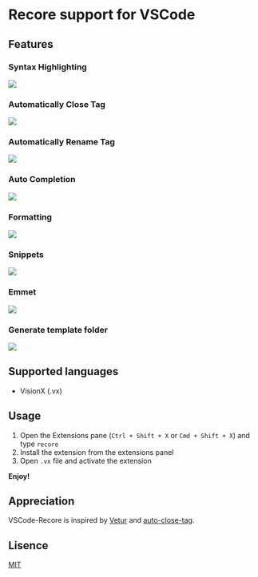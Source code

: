 # Recore support for VSCode

## Features

### Syntax Highlighting

![](https://img.alicdn.com/tfs/TB1XKU_EVOWBuNjy0FiXXXFxVXa-1396-746.png)

### Automatically Close Tag

![](https://img.alicdn.com/tfs/TB1yWZfo3HqK1RjSZFgXXa7JXXa-591-247.gif)

### Automatically Rename Tag

![](https://img.alicdn.com/tfs/TB1HTUBo4jaK1RjSZKzXXXVwXXa-591-244.gif)

### Auto Completion

![](https://img.alicdn.com/tfs/TB15i3boZbpK1RjSZFyXXX_qFXa-469-183.gif)

### Formatting

![](https://img.alicdn.com/tfs/TB1RTwBo4naK1RjSZFtXXbC2VXa-793-395.gif)

### Snippets

![](https://img.alicdn.com/tfs/TB1mQgao3TqK1RjSZPhXXXfOFXa-438-173.gif)

### Emmet

![](https://img.alicdn.com/tfs/TB18tEeoYvpK1RjSZPiXXbmwXXa-469-154.gif)

### Generate template folder

![](https://img.alicdn.com/tfs/TB1Z_v9o6DpK1RjSZFrXXa78VXa-969-470.gif)

## Supported languages

* VisionX (.vx)

## Usage

1. Open the Extensions pane (`Ctrl + Shift + X` or `Cmd + Shift + X`) and type `recore`
2. Install the extension from the extensions panel
3. Open `.vx` file and activate the extension

**Enjoy!**

## Appreciation

VSCode-Recore is inspired by [Vetur](https://github.com/vuejs/vetur) and [auto-close-tag](https://github.com/formulahendry/vscode-auto-close-tag).

## Lisence

[MIT](https://opensource.org/licenses/MIT)